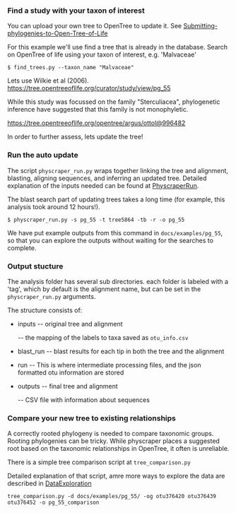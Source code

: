 ### Find a study with your taxon of interest


You can upload your own tree to OpenTree to update it.
See [Submitting-phylogenies-to-Open-Tree-of-Life](https://github.com/OpenTreeOfLife/opentree/wiki/Submitting-phylogenies-to-Open-Tree-of-Life)


For this example we'll use find a tree that is already in the database.
Search on OpenTree of life using your taxon of interest, e.g. 'Malvaceae'

    $ find_trees.py --taxon_name "Malvaceae"


Lets use Wilkie et al (2006). https://tree.opentreeoflife.org/curator/study/view/pg_55

While this study was focussed on the family "Sterculiacea",
phylogenetic inference have suggested that this family is not monophyletic.

https://tree.opentreeoflife.org/opentree/argus/ottol@996482

In order to further assess, lets update the tree!


### Run the auto update


The script `physcraper_run.py` wraps together linking the tree and alignment, blasting, aligning sequences, and inferring an updated tree.
Detailed explanation of the inputs needed can be found at [PhyscraperRun](./PhyscraperRun.md).

The blast search part of updating trees takes a long time (for example, this analysis took around 12 hours!).


    $ physcraper_run.py -s pg_55 -t tree5864 -tb -r -o pg_55


We have put example outputs from this command in `docs/examples/pg_55`, so that you can explore the outputs without waiting for the searches to complete.

### Output stucture

The analysis folder has several sub directories.
each folder is labeled with a 'tag', which by default is the alignment name, but can be set in the `physcraper_run.py` arguments.

The structure consists of:

-  inputs
    -- original tree and alignment

    -- the mapping of the labels to taxa saved as `otu_info.csv`

-  blast_run
    -- blast results for each tip in both the tree and the alignment

-  run
   -- This is where intermediate processing files, and the json formatted otu information are stored

- outputs
   -- final tree and alignment
   
   -- CSV file with information about sequences




### Compare your new tree to existing relationships

A correctly rooted phylogeny is needed to compare taxonomic groups.
Rooting phylogenies can be tricky. While physcraper places a suggested root based on the taxonomic relationships in OpenTree, it often is unreliable.

There is a simple tree comparison script at `tree_comparison.py`

Detailed explanation of that script, amre more ways to explore the data are described in [DataExploration](./DataExploration.md)


    tree_comparison.py -d docs/examples/pg_55/ -og otu376420 otu376439 otu376452 -o pg_55_comparison
